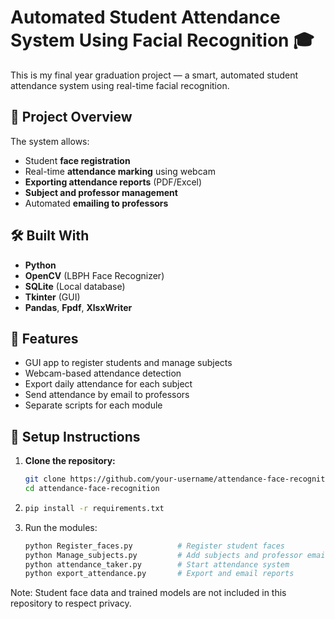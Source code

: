 # Automated Student Attendance System Using Facial Recognition 🎓

This is my final year graduation project — a smart, automated student attendance system using real-time facial recognition.

## 🚀 Project Overview

The system allows:
- Student **face registration**
- Real-time **attendance marking** using webcam
- **Exporting attendance reports** (PDF/Excel)
- **Subject and professor management**
- Automated **emailing to professors**

## 🛠️ Built With
- **Python**
- **OpenCV** (LBPH Face Recognizer)
- **SQLite** (Local database)
- **Tkinter** (GUI)
- **Pandas**, **Fpdf**, **XlsxWriter**

## 📁 Features
- GUI app to register students and manage subjects
- Webcam-based attendance detection
- Export daily attendance for each subject
- Send attendance by email to professors
- Separate scripts for each module

## 🔧 Setup Instructions

1. **Clone the repository:**
   ```bash
   git clone https://github.com/your-username/attendance-face-recognition.git
   cd attendance-face-recognition

2. ```bash
   pip install -r requirements.txt

3. Run the modules:
   ```bash
   python Register_faces.py          # Register student faces
   python Manage_subjects.py         # Add subjects and professor emails
   python attendance_taker.py        # Start attendance system
   python export_attendance.py       # Export and email reports

Note: Student face data and trained models are not included in this repository to respect privacy.
